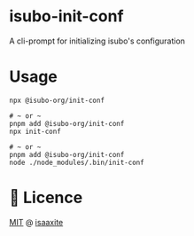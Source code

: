 # isubo-init-conf
A cli-prompt for initializing isubo's configuration


# Usage

```shell
npx @isubo-org/init-conf

# ~ or ~
pnpm add @isubo-org/init-conf
npx init-conf

# ~ or ~
pnpm add @isubo-org/init-conf
node ./node_modules/.bin/init-conf
```

# 📜 Licence

[MIT](https://github.com/isubo-org/isubo-init-conf/blob/main/LICENSE) @ [isaaxite](https://github.com/isaaxite)
